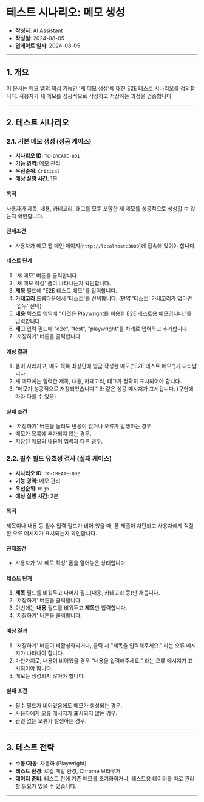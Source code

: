 
# 테스트 시나리오: 메모 생성

- **작성자**: AI Assistant
- **작성일**: 2024-08-05
- **업데이트 일시**: 2024-08-05

---

## 1. 개요

이 문서는 메모 앱의 핵심 기능인 '새 메모 생성'에 대한 E2E 테스트 시나리오를 정의합니다. 사용자가 새 메모를 성공적으로 작성하고 저장하는 과정을 검증합니다.

---

## 2. 테스트 시나리오

### 2.1. 기본 메모 생성 (성공 케이스)

- **시나리오 ID**: `TC-CREATE-001`
- **기능 영역**: 메모 관리
- **우선순위**: `Critical`
- **예상 실행 시간**: 1분

#### 목적
사용자가 제목, 내용, 카테고리, 태그를 모두 포함한 새 메모를 성공적으로 생성할 수 있는지 확인합니다.

#### 전제조건
- 사용자가 메모 앱 메인 페이지(`http://localhost:3000`)에 접속해 있어야 합니다.

#### 테스트 단계
1. '새 메모' 버튼을 클릭합니다.
2. '새 메모 작성' 폼이 나타나는지 확인합니다.
3. **제목** 필드에 "E2E 테스트 메모"를 입력합니다.
4. **카테고리** 드롭다운에서 '테스트'를 선택합니다. (만약 '테스트' 카테고리가 없다면 '업무' 선택)
5. **내용** 텍스트 영역에 "이것은 Playwright를 이용한 E2E 테스트용 메모입니다."를 입력합니다.
6. **태그** 입력 필드에 "e2e", "test", "playwright"를 차례로 입력하고 추가합니다.
7. '저장하기' 버튼을 클릭합니다.

#### 예상 결과
1. 폼이 사라지고, 메모 목록 최상단에 방금 작성한 메모("E2E 테스트 메모")가 나타납니다.
2. 새 메모에는 입력한 제목, 내용, 카테고리, 태그가 정확히 표시되어야 합니다.
3. "메모가 성공적으로 저장되었습니다." 와 같은 성공 메시지가 표시됩니다. (구현에 따라 다를 수 있음)

#### 실패 조건
- '저장하기' 버튼을 눌러도 반응이 없거나 오류가 발생하는 경우.
- 메모가 목록에 추가되지 않는 경우.
- 저장된 메모의 내용이 입력과 다른 경우.

### 2.2. 필수 필드 유효성 검사 (실패 케이스)

- **시나리오 ID**: `TC-CREATE-002`
- **기능 영역**: 메모 관리
- **우선순위**: `High`
- **예상 실행 시간**: 2분

#### 목적
제목이나 내용 등 필수 입력 필드가 비어 있을 때, 폼 제출이 차단되고 사용자에게 적절한 오류 메시지가 표시되는지 확인합니다.

#### 전제조건
- 사용자가 '새 메모 작성' 폼을 열어놓은 상태입니다.

#### 테스트 단계
1. **제목** 필드를 비워두고 나머지 필드(내용, 카테고리 등)만 채웁니다.
2. '저장하기' 버튼을 클릭합니다.
3. 이번에는 **내용** 필드를 비워두고 **제목**만 입력합니다.
4. '저장하기' 버튼을 클릭합니다.

#### 예상 결과
1. '저장하기' 버튼이 비활성화되거나, 클릭 시 "제목을 입력해주세요." 라는 오류 메시지가 나타나야 합니다.
2. 마찬가지로, 내용이 비어있을 경우 "내용을 입력해주세요." 라는 오류 메시지가 표시되어야 합니다.
3. 메모는 생성되지 않아야 합니다.

#### 실패 조건
- 필수 필드가 비어있음에도 메모가 생성되는 경우.
- 사용자에게 오류 메시지가 표시되지 않는 경우.
- 관련 없는 오류가 발생하는 경우.

---

## 3. 테스트 전략

- **수동/자동**: 자동화 (Playwright)
- **테스트 환경**: 로컬 개발 환경, Chrome 브라우저
- **데이터 준비**: 테스트 전에 기존 메모를 초기화하거나, 테스트용 데이터를 따로 관리할 필요가 있을 수 있습니다.

---
